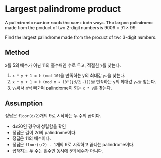 # Largest palindrome product

A palindromic number reads the same both ways. The largest palindrome made from the product of two 2-digit numbers is 9009 = 91 × 99.

Find the largest palindrome made from the product of two 3-digit numbers.

## Method

x를 5의 배수가 아닌 11의 홀수배인 수로 두고, 적절한 y를 찾는다.

1. `x * y + 1 ≡ 0 (mod 10)`을 만족하는 y의 최대값 `yₕ`을 찾는다.
2. `x * y + 1 ≡ 0 (mod m = 10^(⌊d/2⌋-1))`을 만족하는 y의 최대값 `yₘ`을 찾는다.
3. `yₘ`에서 `m`씩 빼가며 palindrome이 되는 `x * y`를 찾는다.

## Assumption

정답은 `floor(d/2)`개의 9로 시작하는 두 수의 곱이다.

- d≤20인 경우에 성립함을 확인
- 정답은 길이 2d의 palindrome이다.
- 정답은 11의 배수이다.
- 정답은 `floor(d/2) - 1`개의 9로 시작하고 끝나는 palindrome이다.
- 곱해지는 두 수는 홀수인 동시에 5의 배수가 아니다.

